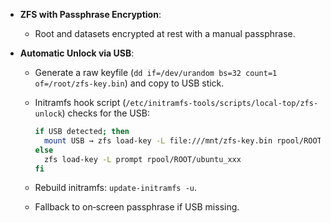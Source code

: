 * **ZFS with Passphrase Encryption**:

  * Root and datasets encrypted at rest with a manual passphrase.
* **Automatic Unlock via USB**:

  * Generate a raw keyfile (`dd if=/dev/urandom bs=32 count=1 of=/root/zfs-key.bin`) and copy to USB stick.
  * Initramfs hook script (`/etc/initramfs-tools/scripts/local-top/zfs-unlock`) checks for the USB:

    ```bash
    if USB detected; then
      mount USB → zfs load-key -L file:///mnt/zfs-key.bin rpool/ROOT/ubuntu_xxx
    else
      zfs load-key -L prompt rpool/ROOT/ubuntu_xxx
    fi
    ```
  * Rebuild initramfs: `update-initramfs -u`.
  * Fallback to on‑screen passphrase if USB missing.